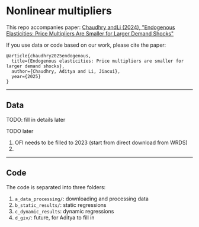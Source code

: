 # Nonlinear multipliers

This repo accompanies paper:
[Chaudhry andLi (2024), "Endogenous Elasticities: Price Multipliers Are Smaller for Larger Demand Shocks"](https://papers.ssrn.com/sol3/papers.cfm?abstract_id=5325371)

If you use data or code based on our work, please cite the paper: 

~~~
@article{chaudhry2025endogenous,
  title={Endogenous elasticities: Price multipliers are smaller for larger demand shocks},
  author={Chaudhry, Aditya and Li, Jiacui},
  year={2025}
}
~~~


----

## Data 

TODO: fill in details later

TODO later
1. OFI needs to be filled to 2023 (start from direct download from WRDS)
2. 


----

## Code 

The code is separated into three folders:

1. `a_data_processing/`: downloading and processing data
2. `b_static_results/`: static regressions
3. `c_dynamic_results`: dynamic regressions
4. `d_giv/`: future, for Aditya to fill in

